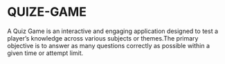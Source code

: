 # QUIZE-GAME
A Quiz Game is an interactive and engaging application designed to test a player’s knowledge across various subjects or themes.The primary objective is to answer as many questions correctly as possible within a given time or attempt limit.
